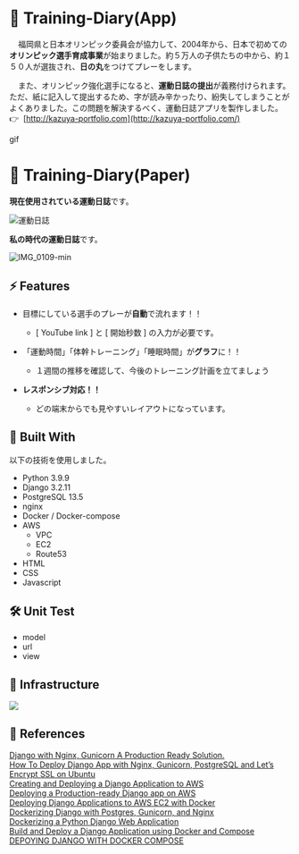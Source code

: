 # 📱 Training-Diary(App) 

   &nbsp;&nbsp;&nbsp;&nbsp;福岡県と日本オリンピック委員会が協力して、2004年から、日本で初めての**オリンピック選手育成事業**が始まりました。約５万人の子供たちの中から、約１５０人が選抜され、**日の丸**をつけてプレーをします。  
   
   
  &nbsp;&nbsp;&nbsp;&nbsp;また、オリンピック強化選手になると、**運動日誌の提出**が義務付けられます。ただ、紙に記入して提出するため、字が読み辛かったり、紛失してしまうことがよくありました。この問題を解決するべく、運動日誌アプリを製作しました。:point_right:  &nbsp;[http://kazuya-portfolio.com](http://kazuya-portfolio.com/)

gif

#   :page_facing_up: Training-Diary(Paper)
 **現在使用されている運動日誌**です。

![運動日誌](https://1.bp.blogspot.com/-3FZ1k9yqBpY/YSsJhBkrKUI/AAAAAAAALX4/kooOBy9ikyQItw8BJdA0jqLyMMAiCnTRgCLcBGAsYHQ/s1754/Jr.%25E6%2597%25A5%25E8%25AA%258C%2B%25E8%25A1%25A8.jpg)

**私の時代の運動日誌**です。

![IMG_0109-min](https://user-images.githubusercontent.com/87218628/150491732-94782151-2c42-497f-b475-69f65a2287dd.JPG)


##  ⚡️ Features  
- 目標にしている選手のプレーが**自動**で流れます！！
  - [ YouTube link ] と [ 開始秒数 ] の入力が必要です。   


- 「運動時間」「体幹トレーニング」「睡眠時間」が**グラフ**に！！
  - １週間の推移を確認して、今後のトレーニング計画を立てましょう


- **レスポンシブ対応！！**
  - どの端末からでも見やすいレイアウトになっています。


## 🎨 Built With  
以下の技術を使用しました。
- Python 3.9.9
- Django 3.2.11
- PostgreSQL 13.5
- nginx
- Docker / Docker-compose
- AWS
  - VPC
  - EC2
  - Route53
- HTML
- CSS
- Javascript

## 🛠 Unit Test 
- model 
- url
- view


## :trident: Infrastructure
![](https://user-images.githubusercontent.com/87218628/145961368-510f1b40-7187-4271-9bb2-2fadcbd43c84.jpg)


## 📖 References  
[Django with Nginx, Gunicorn A Production Ready Solution.](https://medium.com/analytics-vidhya/dajngo-with-nginx-gunicorn-aaf8431dc9e0)  
[How To Deploy Django App with Nginx, Gunicorn, PostgreSQL and Let’s Encrypt SSL on Ubuntu](https://djangocentral.com/deploy-django-with-nginx-gunicorn-postgresql-and-lets-encrypt-ssl-on-ubuntu/)  
[Creating and Deploying a Django Application to AWS](https://www.pulumi.com/blog/deploying-a-django-application-to-aws/)  
[Deploying a Production-ready Django app on AWS](https://dev.to/rmiyazaki6499/deploying-a-production-ready-django-app-on-aws-1pk3)  
[Deploying Django Applications to AWS EC2 with Docker](https://stackabuse.com/deploying-django-applications-to-aws-ec2-with-docker/)  
[Dockerizing Django with Postgres, Gunicorn, and Nginx](https://testdriven.io/blog/dockerizing-django-with-postgres-gunicorn-and-nginx/)  
[Dockerizing a Python Django Web Application](https://semaphoreci.com/community/tutorials/dockerizing-a-python-django-web-application)  
[Build and Deploy a Django Application using Docker and Compose](https://levelup.gitconnected.com/build-and-deploy-a-django-application-using-docker-and-compose-9bf0d8dc5ebb)  
[DEPOYING DJANGO WITH DOCKER COMPOSE](https://londonappdeveloper.com/deploying-django-with-docker-compose/)


